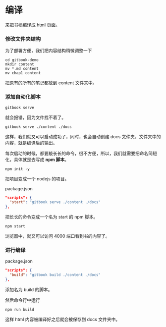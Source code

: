# 编译

来把书稿编译成 html 页面。

### 修改文件夹结构

为了部署方便，我们把内容结构稍微调整一下

```
cd gitbook-demo
mkdir content
mv *.md content
mv chap1 content
```

把原有的所有的笔记都放到 content 文件夹中。

### 添加自动化脚本

```
gitbook serve
```

就会报错，因为文件找不着了。

```
gitbook serve ./content ./docs
```

这样，我们就又可以启动成功了，同时，也会自动创建 docs 文件夹，文件夹中的内容，就是编译后的输出。

每次启动的时候，都要敲长长的命令，很不方便，所以，我们就需要把命名简短化，具体就是去写成 **npm 脚本**。

```
npm init -y
```

把项目变成一个 nodejs 的项目。

package.json

```json
"scripts": {
  "start": "gitbook serve ./content ./docs"
},
```

把长长的命令变成一个名为 start 的 npm 脚本。

```
npm start
```

浏览器中，就又可以访问 4000 端口看到书的内容了。

### 进行编译

package.json

```json
"scripts": {
  "build": "gitbook build ./content ./docs"
},
```

添加名为 build 的脚本。

然后命令行中运行

```
npm run build
```

这样 html 内容被编译好之后就会被保存到 docs 文件夹中。

